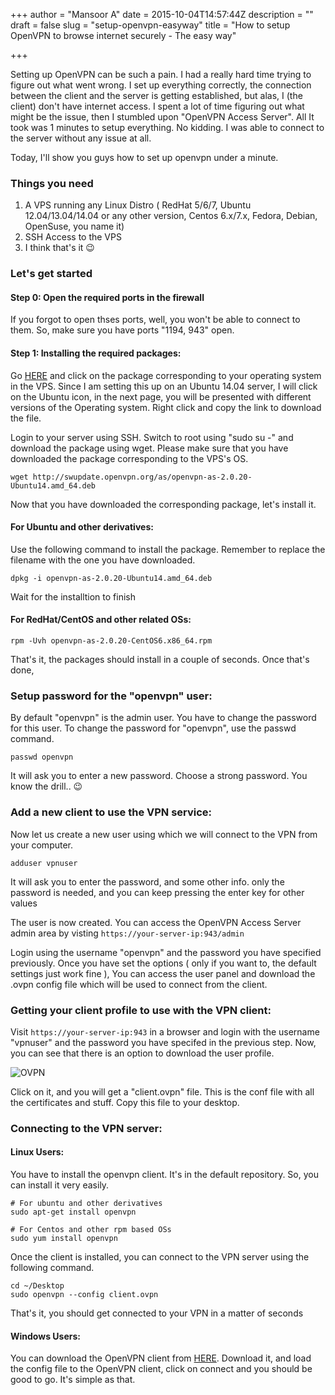 +++
author = "Mansoor A"
date = 2015-10-04T14:57:44Z
description = ""
draft = false
slug = "setup-openvpn-easyway"
title = "How to setup OpenVPN to browse internet securely - The easy way"

+++


Setting up OpenVPN can be such a pain. I had a really hard time trying to figure out what went wrong. I set up everything correctly, the connection between the client and the server is getting established, but alas, I (the client) don't have internet access. I spent a lot of time figuring out what might be the issue, then I stumbled upon "OpenVPN Access Server". All It took was 1 minutes to setup everything. No kidding. I was able to connect to the server without any issue at all.

Today, I'll show you guys how to set up openvpn under a minute.

### **Things you need**

  1. A VPS running any Linux Distro ( RedHat 5/6/7, Ubuntu 12.04/13.04/14.04 or any other version, Centos 6.x/7.x, Fedora, Debian, OpenSuse, you name it)
  2. SSH Access to the VPS
  3. I think that's it 😉

### Let's get started

#### Step 0: Open the required ports in the firewall

If you forgot to open thses ports, well, you won't be able to connect to them. So, make sure you have ports "1194, 943" open.

#### Step 1: Installing the required packages:

Go <a href="https://openvpn.net/index.php/access-server/download-openvpn-as-sw.html" target="_blank">HERE</a> and click on the package corresponding to your operating system in the VPS. Since I am setting this up on an Ubuntu 14.04 server, I will click on the Ubuntu icon, in the next page, you will be presented with different versions of the Operating system. Right click and copy the link to download the file.

Login to your server using SSH. Switch to root using "sudo su -" and download the package using wget. Please make sure that you have downloaded the package corresponding to the VPS's OS.

```
wget http://swupdate.openvpn.org/as/openvpn-as-2.0.20-Ubuntu14.amd_64.deb
```

Now that you have downloaded the corresponding package, let's install it.

#### For Ubuntu and other derivatives:

Use the following command to install the package. Remember to replace the filename with the one you have downloaded.

```
dpkg -i openvpn-as-2.0.20-Ubuntu14.amd_64.deb
```

Wait for the installtion to finish

#### For RedHat/CentOS and other related OSs:

```
rpm -Uvh openvpn-as-2.0.20-CentOS6.x86_64.rpm
```

That's it, the packages should install in a couple of seconds. Once that's done,

### Setup password for the "openvpn" user:

By default "openvpn" is the admin user. You have to change the password for this user. To change the password for "openvpn", use the passwd command.

```
passwd openvpn
```

It will ask you to enter a new password. Choose a strong password. You know the drill.. 😉

### Add a new client to use the VPN service:

Now let us create a new user using which we will connect to the VPN from your computer.

```
adduser vpnuser
```
It will ask you to enter the password, and some other info.
only the password is needed, and you can keep pressing the enter key for other values

The user is now created. You can access the OpenVPN Access Server admin area by visting `https://your-server-ip:943/admin`

Login using the username "openvpn" and the password you have specified previously. Once you have set the options ( only if you want to, the default settings just work fine ), You can access the user panel and download the .ovpn config file which will be used to connect from the client.

### Getting your client profile to use with the VPN client:

Visit `https://your-server-ip:943` in a browser and login with the username "vpnuser" and the password you have specifed in the previous step.
Now, you can see that there is an option to download the user profile.

![OVPN](https://cdn.esc.sh/jekyll/posts/random/ovpn4.png)

Click on it, and you will get a "client.ovpn" file. This is the conf file with all the certificates and stuff. Copy this file to your desktop.

### Connecting to the VPN server:

#### Linux Users:

You have to install the openvpn client. It's in the default repository. So, you can install it very easily.

```
# For ubuntu and other derivatives
sudo apt-get install openvpn

# For Centos and other rpm based OSs
sudo yum install openvpn
```

Once the client is installed, you can connect to the VPN server using the following command.

```
cd ~/Desktop
sudo openvpn --config client.ovpn
```

That's it, you should get connected to your VPN in a matter of seconds

#### Windows Users:

You can download the OpenVPN client from <a href="https://openvpn.net/index.php/open-source/downloads.html" target="_blank">HERE</a>. Download it, and load the config file to the OpenVPN client, click on connect and you should be good to go. It's simple as that.

